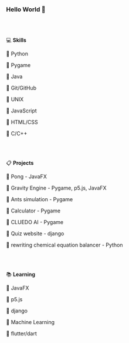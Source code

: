 ### Hello World 👋 

<br/>
<br/>

💻 **Skills**

🥇 Python 

🥇 Pygame

🥈 Java

🥈 Git/GitHub

🥈 UNIX

🥈 JavaScript

🥉 HTML/CSS

🥉 C/C++

<br/>
<br/>

📋 **Projects**

🥇 Pong - JavaFX

🥇 Gravity Engine - Pygame, p5.js, JavaFX

🥈 Ants simulation - Pygame

🥈 Calculator - Pygame

🥉 CLUEDO AI - Pygame

🥉 Quiz website - django

🥉 rewriting chemical equation balancer - Python


<br/>
<br/>

📚 **Learning**

🥇 JavaFX

🥈 p5.js

🥈 django

🥉 Machine Learning

🥉 flutter/dart
